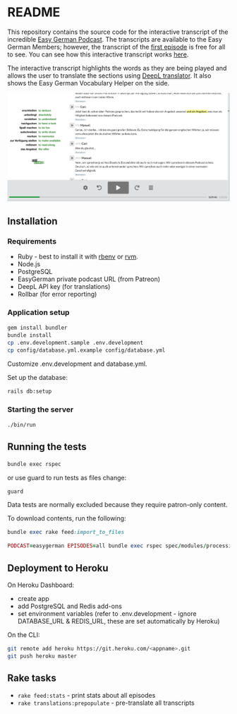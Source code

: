 # README

This repository contains the source code for the interactive transcript of the incredible [Easy German Podcast](https://www.easygerman.org/podcast). 
The transcripts are available to the Easy German Members; however, the transcript of the [first episode](https://www.easygerman.org/podcast/episodes/1) is free for all to see. You can see how this interactive transcript works [here](https://play.easygerman.fm/episodes/1).

The interactive transcript highlights the words as they are being played and allows the user to translate the sections using [DeepL translator](https://www.deepl.com/translator). It also shows the Easy German Vocabulary Helper on the side. 

![Interactive Transcript Screenshot Sample](./sample_screenshot.png)


## Installation

### Requirements

* Ruby - best to install it with [rbenv](https://github.com/rbenv/rbenv) or [rvm](https://rvm.io/).
* Node.js
* PostgreSQL
* EasyGerman private podcast URL (from Patreon)
* DeepL API key (for translations)
* Rollbar (for error reporting)

### Application setup

```sh
gem install bundler
bundle install
cp .env.development.sample .env.development
cp config/database.yml.example config/database.yml
```

Customize .env.development and database.yml.

Set up the database:

```sh
rails db:setup
```

### Starting the server

```sh
./bin/run
```

## Running the tests

```sh
bundle exec rspec
```

or use guard to run tests as files change:

```sh
guard
```

Data tests are normally excluded because they require patron-only content.

To download contents, run the following:

```ruby
bundle exec rake feed:import_to_files
```

```ruby
PODCAST=easygerman EPISODES=all bundle exec rspec spec/modules/processing_spec.rb
```

## Deployment to Heroku

On Heroku Dashboard:

* create app
* add PostgreSQL and Redis add-ons
* set environment variables (refer to .env.development - ignore DATABASE_URL & REDIS_URL, these are set automatically by Heroku)

On the CLI:

```sh
git remote add heroku https://git.heroku.com/<appname>.git
git push heroku master
```

## Rake tasks

- `rake feed:stats` - print stats about all episodes
- `rake translations:prepopulate` - pre-translate all transcripts
